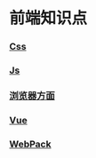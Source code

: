 # 前端知识点

### [Css](CSS/README.md)
### [Js](JS/README.md)
### [浏览器方面](Browser/README.md)
### [Vue](Vue/README.md)
### [WebPack](WebPack/README.md)

